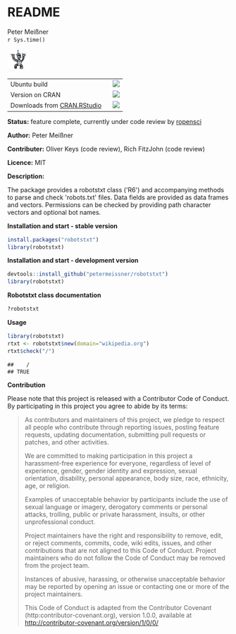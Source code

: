 # README
Peter Meißner  
`r Sys.time()`  

![](logo/robotstxt.png)


<table>
<tr>
<td> Ubuntu build </td>
<td> <a href="https://travis-ci.org/petermeissner/robotstxt"><img src="https://api.travis-ci.org/petermeissner/robotstxt.svg?branch=master"></a></td>
</tr>
<tr><td>Version on CRAN  </td> 
<td><a href="http://cran.r-project.org/package=robotstxt"><img src="http://www.r-pkg.org/badges/version/robotstxt"></a></td></tr>
<tr>
<td>Downloads from <a href='http://cran.rstudio.com/'>CRAN.RStudio</a>&nbsp;&nbsp;&nbsp;</td>
<td><img src="http://cranlogs.r-pkg.org/badges/grand-total/robotstxt"></td>
</tr>
</table>


**Status:** feature complete, currently under code review by [ropensci](https://github.com/ropensci/onboarding/issues/25)

**Author:** Peter Meißner

**Contributer:** Oliver Keys (code review), Rich FitzJohn (code review)

**Licence:** MIT

**Description:**

The package provides a robotstxt class ('R6') and accompanying methods to
parse and check 'robots.txt' files. Data fields are provided as 
data frames and vectors. Permissions can be checked by providing
path character vectors and optional bot names. 



**Installation and start - stable version**


```r
install.packages("robotstxt")
library(robotstxt)
```


**Installation and start - development version**


```r
devtools::install_github("petermeissner/robotstxt")
library(robotstxt)
```


**Robotstxt class documentation**


```r
?robotstxt
```

**Usage**


```r
library(robotstxt)
rtxt <- robotstxt$new(domain="wikipedia.org")
rtxt$check("/")
```

```
##    / 
## TRUE
```

**Contribution**

Please note that this project is released with a Contributor Code of Conduct. By participating in this project you agree to abide by its terms:

> As contributors and maintainers of this project, we pledge to respect all people who 
contribute through reporting issues, posting feature requests, updating documentation,
submitting pull requests or patches, and other activities.
> 
> We are committed to making participation in this project a harassment-free experience for
everyone, regardless of level of experience, gender, gender identity and expression,
sexual orientation, disability, personal appearance, body size, race, ethnicity, age, or religion.
> 
> Examples of unacceptable behavior by participants include the use of sexual language or
imagery, derogatory comments or personal attacks, trolling, public or private harassment,
insults, or other unprofessional conduct.
> 
> Project maintainers have the right and responsibility to remove, edit, or reject comments,
commits, code, wiki edits, issues, and other contributions that are not aligned to this 
Code of Conduct. Project maintainers who do not follow the Code of Conduct may be removed 
from the project team.
> 
> Instances of abusive, harassing, or otherwise unacceptable behavior may be reported by 
opening an issue or contacting one or more of the project maintainers.
> 
> This Code of Conduct is adapted from the Contributor Covenant 
(http:contributor-covenant.org), version 1.0.0, available at 
http://contributor-covenant.org/version/1/0/0/








